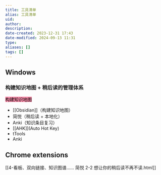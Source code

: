 ```yaml
---
title: 工具清单
alias: 工具清单
uid: 
author: 
description: 
date-created: 2023-12-31 17:43
date-modified: 2024-09-13 11:31
type: 
aliases: []
tags: []
---
```


## Windows

### 构建知识地图 + 稍后读的管理体系

<mark style="background: #FF5582A6;">构建知识地图</mark>

- [[Obsidian]]（构建知识地图）
- 简悦（稍后读 + 本地化）
- Anki（知识条目复习）
- [[AHK]](Auto Hot Key)
- tTools
- Anki

## Chrome extensions

[[4-看板、双向链接、知识图谱…… 简悦 2-2 想让你的稍后读不再不读.html]]

